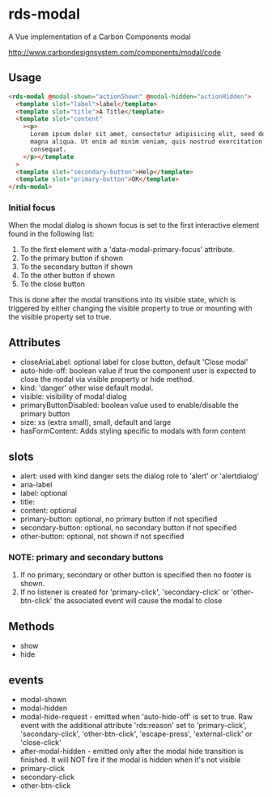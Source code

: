 # rds-modal

A Vue implementation of a Carbon Components modal

http://www.carbondesignsystem.com/components/modal/code

## Usage

```html
<rds-modal @modal-shown="actionShown" @modal-hidden="actionHidden">
  <template slot="label">label</template>
  <template slot="title">A Title</template>
  <template slot="content"
    ><p>
      Lorem ipsum dolor sit amet, consectetur adipisicing elit, seed do eiusmod tempor incididunt ut labore et dolore
      magna aliqua. Ut enim ad minim veniam, quis nostrud exercitation ullamco laboris nisi ut aliquip ex ea commodo
      consequat.
    </p></template
  >
  <template slot="secondary-button">Help</template>
  <template slot="primary-button">OK</template>
</rds-modal>
```

### Initial focus

When the modal dialog is shown focus is set to the first interactive element found in the following list:

1. To the first element with a 'data-modal-primary-focus' attribute.
2. To the primary button if shown
3. To the secondary button if shown
4. To the other button if shown
5. To the close button

This is done after the modal transitions into its visible state, which is triggered by either changing the visible property to true or mounting with the visible property set to true.

## Attributes

- closeAriaLabel: optional label for close button, default 'Close modal'
- auto-hide-off: boolean value if true the component user is expected to close the modal via visible property or hide method.
- kind: 'danger' other wise default modal.
- visible: visibility of modal dialog
- primaryButtonDisabled: boolean value used to enable/disable the primary button
- size: xs (extra small), small, default and large
- hasFormContent: Adds styling specific to modals with form content

## slots

- alert: used with kind danger sets the dialog role to 'alert' or 'alertdialog'
- aria-label
- label: optional
- title:
- content: optional
- primary-button: optional, no primary button if not specified
- secondary-button: optional, no secondary button if not specified
- other-button: optional, not shown if not specified

### NOTE: primary and secondary buttons

1. If no primary, secondary or other button is specified then no footer is shown.
2. If no listener is created for 'primary-click', 'secondary-click' or 'other-btn-click' the associated event will cause the modal to close

## Methods

- show
- hide

## events

- modal-shown
- modal-hidden
- modal-hide-request - emitted when 'auto-hide-off' is set to true. Raw event with the additional attribute 'rds:reason' set to 'primary-click', 'secondary-click', 'other-btn-click', 'escape-press', 'external-click' or 'close-click'
- after-modal-hidden - emitted only after the modal hide transition is finished. It will NOT fire if the modal is hidden when it's not visible
- primary-click
- secondary-click
- other-btn-click
